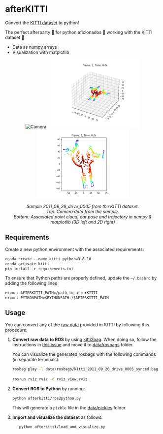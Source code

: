 # afterKITTI

Convert the [KITTI dataset](https://www.cvlibs.net/datasets/kitti/) to python!

The perfect afterparty :tada: for python aficionados :snake: working with the KITTI dataset :blue_car:.

- Data as numpy arrays
- Visualization with matplotlib

<div align="center">
   <img src="docs/camera.gif" alt="Camera" title="Camera" width="600px"/>
   <img src="docs/kitti_3d.gif" alt="Spatial (3D)" title="Spatial (3D)" width="300px"/>
   <img src="docs/kitti_2d.gif" alt="Planar (3D)" title="Planar (3D)" width="300px"/>
   <p><em>Sample 2011_09_26_drive_0005  from the KITTI dataset. <br>Top: Camera data from the sample. <br>Bottom: Associated point cloud, car pose and trajectory in numpy & matplotlib (3D left and 2D right)</em></p>
</div>

<!-- 2011_09_26_drive_0005 -->

## Requirements

Create a new python environment with the associated requirements:

```
conda create --name kitti python=3.8.10
conda activate kitti
pip install -r requirements.txt
```

To ensure that Python paths are properly defined, update the `~/.bashrc` by adding the following lines

```
export AFTERKITTI_PATH=/path_to_afterKITTI
export PYTHONPATH=$PYTHONPATH:/$AFTERKITTI_PATH
```

## Usage

You can convert any of the [raw data](https://www.cvlibs.net/datasets/kitti/raw_data.php) provided in KITTI by following this procedure:

1. **Convert raw data to ROS** by using [kitti2bag](https://github.com/tomas789/kitti2bag). When doing so, follow the instructions in [this issue](https://github.com/tomas789/kitti2bag/issues/54#issuecomment-1950313060) and move it to [data/rosbags](data/rosbags) folder.

   You can visualize the generated rosbags with the following commands (in separate terminals):

   ```bash
   rosbag play -l data/rosbags/kitti_2011_09_26_drive_0005_synced.bag

   rosrun rviz rviz -d rviz_view.rviz
   ```

2. **Convert ROS to Python** by running:

   ```bash
   python afterkitti/ros2python.py
   ```

   This will generate a `pickle` file in the [data/pickles](data/rosbags) folder.

3. **Import and visualize the dataset** as follows:

   ```bash
      python afterkitti/load_and_visualize.py
   ```
